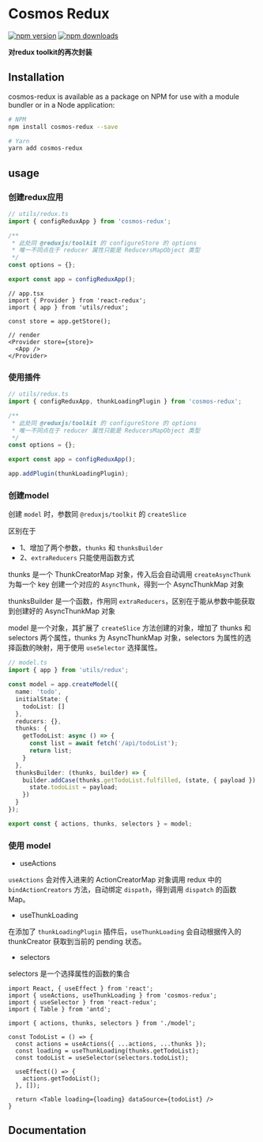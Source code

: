 # Cosmos Redux

[![npm version](https://img.shields.io/npm/v/cosmos-redux.svg)](https://www.npmjs.com/package/cosmos-redux)
[![npm downloads](https://img.shields.io/npm/dm/cosmos-redux.svg)](https://www.npmjs.com/package/cosmos-redux)

**对redux toolkit的再次封装**

## Installation

cosmos-redux is available as a package on NPM for use with a module bundler or in a Node application:

```bash
# NPM
npm install cosmos-redux --save

# Yarn
yarn add cosmos-redux
```

## usage

### 创建redux应用

```ts
// utils/redux.ts
import { configReduxApp } from 'cosmos-redux';

/**
 * 此处同 @reduxjs/toolkit 的 configureStore 的 options
 * 唯一不同点在于 reducer 属性只能是 ReducersMapObject 类型
 */
const options = {};

export const app = configReduxApp();
```

```tsx
// app.tsx
import { Provider } from 'react-redux';
import { app } from 'utils/redux';

const store = app.getStore();

// render
<Provider store={store}>
  <App />
</Provider>
```

### 使用插件

```ts
// utils/redux.ts
import { configReduxApp, thunkLoadingPlugin } from 'cosmos-redux';

/**
 * 此处同 @reduxjs/toolkit 的 configureStore 的 options
 * 唯一不同点在于 reducer 属性只能是 ReducersMapObject 类型
 */
const options = {};

export const app = configReduxApp();

app.addPlugin(thunkLoadingPlugin);
```

### 创建model

 创建 `model` 时，参数同 `@reduxjs/toolkit` 的 `createSlice`
 
 区别在于
 * 1、增加了两个参数，`thunks` 和 `thunksBuilder`
 * 2、`extraReducers` 只能使用函数方式
 
 thunks 是一个 ThunkCreatorMap 对象，传入后会自动调用 `createAsyncThunk` 为每一个 key 创建一个对应的 `AsyncThunk`，得到一个 AsyncThunkMap 对象
 
 thunksBuilder 是一个函数，作用同 `extraReducers`，区别在于能从参数中能获取到创建好的 AsyncThunkMap 对象
 
 model 是一个对象，其扩展了 `createSlice` 方法创建的对象，增加了 thunks 和 selectors 两个属性，thunks 为 AsyncThunkMap 对象，selectors 为属性的选择函数的映射，用于使用 `useSelector` 选择属性。

```ts
// model.ts
import { app } from 'utils/redux';

const model = app.createModel({
  name: 'todo',
  initialState: {
    todoList: []
  },
  reducers: {},
  thunks: {
    getTodoList: async () => {
      const list = await fetch('/api/todoList');
      return list;
    }
  },
  thunksBuilder: (thunks, builder) => {
    builder.addCase(thunks.getTodoList.fulfilled, (state, { payload }) => {
      state.todoList = payload;
    })
  }
});

export const { actions, thunks, selectors } = model;
```

### 使用 model

* useActions

`useActions` 会对传入进来的 ActionCreatorMap 对象调用 redux 中的 `bindActionCreators` 方法，自动绑定 `dispath`，得到调用 `dispatch` 的函数Map。

* useThunkLoading

在添加了 `thunkLoadingPlugin` 插件后，`useThunkLoading` 会自动根据传入的 thunkCreator 获取到当前的 pending 状态。

* selectors

selectors 是一个选择属性的函数的集合

```tsx
import React, { useEffect } from 'react';
import { useActions, useThunkLoading } from 'cosmos-redux';
import { useSelector } from 'react-redux';
import { Table } from 'antd';

import { actions, thunks, selectors } from './model';

const TodoList = () => {
  const actions = useActions({ ...actions, ...thunks });
  const loading = useThunkLoading(thunks.getTodoList);
  const todoList = useSelector(selectors.todoList);

  useEffect(() => {
    actions.getTodoList();
  }, []);

  return <Table loading={loading} dataSource={todoList} />
}
```


## Documentation